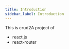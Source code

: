 ```yaml
---
title: Introduction
sidebar_label: Introduction
---
```


This is crud2A project of
- react.js
- react-router